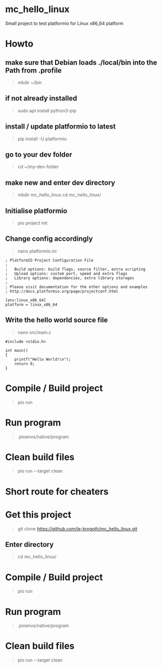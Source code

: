 # mc_hello_linux

Small project to test platformio for Linux x86_64 platform


# Howto

## make sure that Debian loads ./local/bin into the Path from .profile

> mkdir ~/bin

## if not already installed

> sudo apt install python3-pip

## install / update platformio to latest

> pip install -U platformio

## go to your dev folder

> cd ~/my-dev-folder

## make new and enter dev directory

> mkdir mc_hello_linux 
> cd mc_hello_linux/

## Initialise platformio

> pio project init

## Change config accordingly

> nano platformio.ini

```
; PlatformIO Project Configuration File
;
;   Build options: build flags, source filter, extra scripting
;   Upload options: custom port, speed and extra flags
;   Library options: dependencies, extra library storages
;
; Please visit documentation for the other options and examples
; http://docs.platformio.org/page/projectconf.html

[env:linux_x86_64]
platform = linux_x86_64
```

## Write the hello world source file

> nano src/main.c

```
#include <stdio.h>

int main()
{
    printf("Hello World!\n");
    return 0;
}
```

# Compile / Build project

> pio run

# Run program

> .pioenvs/native/program

# Clean build files

> pio run --target clean




# Short route for cheaters
# Get this project

> git clone https://github.com/le-krogoth/mc_hello_linux.git

## Enter directory

> cd mc_hello_linux/

# Compile / Build project

> pio run

# Run program

> .pioenvs/native/program

# Clean build files

> pio run --target clean
